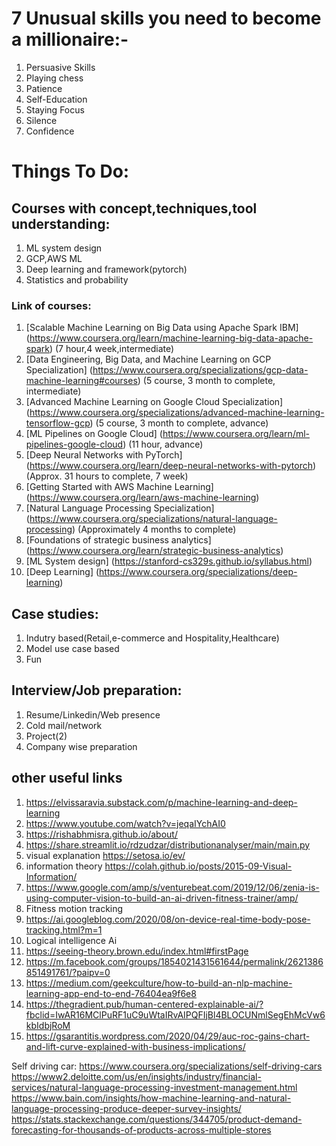 # 7 Unusual skills you need to become a millionaire:-
1. Persuasive Skills
2. Playing chess
3. Patience
4. Self-Education 
5. Staying Focus
6. Silence
7. Confidence
 
# Things To Do:

## Courses with concept,techniques,tool understanding:
1. ML system design
2. GCP,AWS ML
3. Deep learning and framework(pytorch)
4. Statistics and probability

### Link of courses:
1. [Scalable Machine Learning on Big Data using Apache Spark IBM] (https://www.coursera.org/learn/machine-learning-big-data-apache-spark) (7 hour,4 week,intermediate)
2. [Data Engineering, Big Data, and Machine Learning on GCP Specialization] (https://www.coursera.org/specializations/gcp-data-machine-learning#courses) (5 course, 3 month to complete, intermediate)
3. [Advanced Machine Learning on Google Cloud Specialization] (https://www.coursera.org/specializations/advanced-machine-learning-tensorflow-gcp) (5 course, 3 month to complete, advance)
4. [ML Pipelines on Google Cloud] (https://www.coursera.org/learn/ml-pipelines-google-cloud) (11 hour, advance)
5. [Deep Neural Networks with PyTorch] (https://www.coursera.org/learn/deep-neural-networks-with-pytorch) (Approx. 31 hours to complete, 7 week)
6. [Getting Started with AWS Machine Learning] (https://www.coursera.org/learn/aws-machine-learning)
7. [Natural Language Processing Specialization] (https://www.coursera.org/specializations/natural-language-processing) (Approximately 4 months to complete)
8. [Foundations of strategic business analytics] (https://www.coursera.org/learn/strategic-business-analytics)
9. [ML System design] (https://stanford-cs329s.github.io/syllabus.html)
10. [Deep Learning] (https://www.coursera.org/specializations/deep-learning)

## Case studies:
1. Indutry based(Retail,e-commerce and Hospitality,Healthcare)
2. Model use case based
3. Fun

## Interview/Job preparation:
1. Resume/Linkedin/Web presence
2. Cold mail/network
3. Project(2)
4. Company wise preparation

## other useful links
1. https://elvissaravia.substack.com/p/machine-learning-and-deep-learning
2. https://www.youtube.com/watch?v=jeqaIYchAI0
3. https://rishabhmisra.github.io/about/
4. https://share.streamlit.io/rdzudzar/distributionanalyser/main/main.py
5. visual explanation https://setosa.io/ev/
6. information theory https://colah.github.io/posts/2015-09-Visual-Information/
7. https://www.google.com/amp/s/venturebeat.com/2019/12/06/zenia-is-using-computer-vision-to-build-an-ai-driven-fitness-trainer/amp/
8. Fitness motion tracking
9. https://ai.googleblog.com/2020/08/on-device-real-time-body-pose-tracking.html?m=1
10. Logical intelligence Ai
11. https://seeing-theory.brown.edu/index.html#firstPage
12. https://m.facebook.com/groups/1854021431561644/permalink/2621386851491761/?paipv=0
13. https://medium.com/geekculture/how-to-build-an-nlp-machine-learning-app-end-to-end-76404ea9f6e8
14. https://thegradient.pub/human-centered-explainable-ai/?fbclid=IwAR16MClPuRF1uC9uWtaIRvAIPQFIjBl4BLOCUNmlSegEhMcVw6kbIdbjRoM
15. https://gsarantitis.wordpress.com/2020/04/29/auc-roc-gains-chart-and-lift-curve-explained-with-business-implications/


Self driving car: https://www.coursera.org/specializations/self-driving-cars
https://www2.deloitte.com/us/en/insights/industry/financial-services/natural-language-processing-investment-management.html
https://www.bain.com/insights/how-machine-learning-and-natural-language-processing-produce-deeper-survey-insights/
https://stats.stackexchange.com/questions/344705/product-demand-forecasting-for-thousands-of-products-across-multiple-stores


